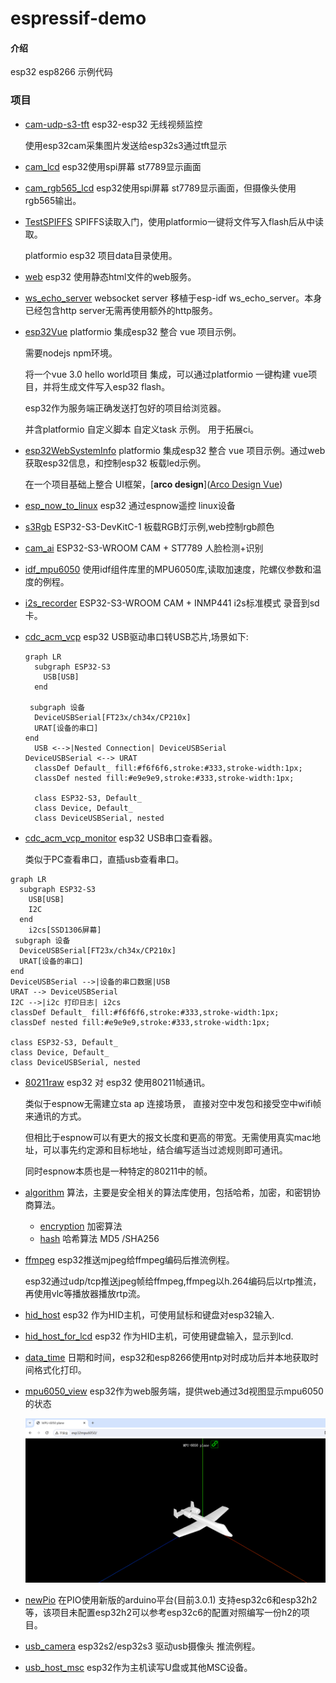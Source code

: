 # espressif-demo

#### 介绍
esp32 esp8266 示例代码



### 项目

* [cam-udp-s3-tft](./cam-udp-s3-tft)  esp32-esp32 无线视频监控

  使用esp32cam采集图片发送给esp32s3通过tft显示

* [cam_lcd](./cam_lcd)  esp32使用spi屏幕 st7789显示画面

* [cam_rgb565_lcd](./cam_lcd)  esp32使用spi屏幕 st7789显示画面，但摄像头使用rgb565输出。

* [TestSPIFFS](./TestSPIFFS) SPIFFS读取入门，使用platformio一键将文件写入flash后从中读取。

  platformio esp32 项目data目录使用。 

* [web](./web)  esp32 使用静态html文件的web服务。

* [ws_echo_server](./ws_echo_server) websocket server 移植于esp-idf ws_echo_server。本身已经包含http server无需再使用额外的http服务。

* [esp32Vue](./esp32Vue) platformio 集成esp32 整合 vue 项目示例。

  需要nodejs npm环境。

  将一个vue 3.0 hello world项目 集成，可以通过platformio 一键构建 vue项目，并将生成文件写入esp32 flash。

  esp32作为服务端正确发送打包好的项目给浏览器。

  并含platformio 自定义脚本 自定义task 示例。 用于拓展ci。
  
* [esp32WebSystemInfo](./esp32WebSystemInfo) platformio 集成esp32 整合 vue 项目示例。通过web获取esp32信息，和控制esp32 板载led示例。

  在一个项目基础上整合 UI框架，[**arco design**]([Arco Design Vue](https://arco.design/vue/docs/start))


* [esp_now_to_linux](./esp_now_to_linux) esp32 通过espnow遥控 linux设备

* [s3Rgb](./s3Rgb) ESP32-S3-DevKitC-1 板载RGB灯示例,web控制rgb颜色

* [cam_ai](./cam_ai) ESP32-S3-WROOM CAM + ST7789 人脸检测+识别

* [idf_mpu6050](./idf_mpu6050) 使用idf组件库里的MPU6050库,读取加速度，陀螺仪参数和温度的例程。

* [i2s_recorder](./i2s_recorder) ESP32-S3-WROOM CAM +  INMP441 i2s标准模式 录音到sd卡。

* [cdc_acm_vcp](./cdc_acm_vcp) esp32 USB驱动串口转USB芯片,场景如下:

  ```mermaid
  graph LR
    subgraph ESP32-S3
      USB[USB]
    end
  
   subgraph 设备
    DeviceUSBSerial[FT23x/ch34x/CP210x]
    URAT[设备的串口]
  end
    USB <-->|Nested Connection| DeviceUSBSerial
  DeviceUSBSerial <--> URAT
    classDef Default_ fill:#f6f6f6,stroke:#333,stroke-width:1px;
    classDef nested fill:#e9e9e9,stroke:#333,stroke-width:1px;
  
    class ESP32-S3, Default_
    class Device, Default_
    class DeviceUSBSerial, nested
  
  ```

  

* [cdc_acm_vcp_monitor](./cdc_acm_vcp_monitor) esp32 USB串口查看器。

  类似于PC查看串口，直插usb查看串口。

```mermaid
graph LR
  subgraph ESP32-S3
    USB[USB]
    I2C
  end
	i2cs[SSD1306屏幕]
 subgraph 设备
  DeviceUSBSerial[FT23x/ch34x/CP210x]
  URAT[设备的串口]
end
DeviceUSBSerial -->|设备的串口数据|USB 
URAT --> DeviceUSBSerial
I2C -->|i2c 打印日志| i2cs
classDef Default_ fill:#f6f6f6,stroke:#333,stroke-width:1px;
classDef nested fill:#e9e9e9,stroke:#333,stroke-width:1px;

class ESP32-S3, Default_
class Device, Default_
class DeviceUSBSerial, nested
```

* [80211raw](./80211raw)  esp32 对 esp32 使用80211帧通讯。

  类似于espnow无需建立sta ap 连接场景， 直接对空中发包和接受空中wifi帧来通讯的方式。

  但相比于espnow可以有更大的报文长度和更高的带宽。无需使用真实mac地址，可以事先约定源和目标地址，结合编写适当过滤规则即可通讯。

  同时espnow本质也是一种特定的80211中的帧。

* [algorithm](./algorithm) 算法，主要是安全相关的算法库使用，包括哈希，加密，和密钥协商算法。
  * [encryption](./algorithm/encryption) 加密算法 
  * [hash](./algorithm/hash) 哈希算法 MD5 /SHA256

* [ffmpeg](./ffmpeg) esp32推送mjpeg给ffmpeg编码后推流例程。

  esp32通过udp/tcp推送jpeg帧给ffmpeg,ffmpeg以h.264编码后以rtp推流，再使用vlc等播放器播放rtp流。


* [hid_host](./hid_host) esp32 作为HID主机，可使用鼠标和键盘对esp32输入.

* [hid_host_for_lcd](./hid_host_for_lcd) esp32 作为HID主机，可使用键盘输入，显示到lcd.

* [data_time](./date_time) 日期和时间，esp32和esp8266使用ntp对时成功后并本地获取时间格式化打印。

  

* [mpu6050_view](./mpu6050_view) esp32作为web服务端，提供web通过3d视图显示mpu6050的状态

  ![6050 3d](./mpu6050_view/demo.png)

 

* [newPio](./newPio) 在PIO使用新版的arduino平台(目前3.0.1) 支持esp32c6和esp32h2等，该项目未配置esp32h2可以参考esp32c6的配置对照编写一份h2的项目。
* [usb_camera](./usb_camera) esp32s2/esp32s3 驱动usb摄像头 推流例程。
* [usb_host_msc](./usb_host_msc) esp32作为主机读写U盘或其他MSC设备。
